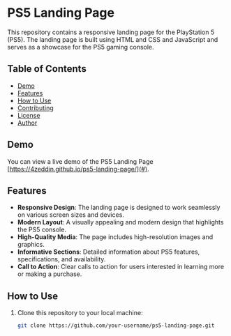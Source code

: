 # PS5 Landing Page

This repository contains a responsive landing page for the PlayStation 5 (PS5). The landing page is built using HTML and CSS and JavaScript and serves as a showcase for the PS5 gaming console.

## Table of Contents

- [Demo](#demo)
- [Features](#features)
- [How to Use](#how-to-use)
- [Contributing](#contributing)
- [License](#license)
- [Author](#author)

## Demo

You can view a live demo of the PS5 Landing Page [https://4zeddin.github.io/ps5-landing-page/](#).

## Features

- **Responsive Design**: The landing page is designed to work seamlessly on various screen sizes and devices.
- **Modern Layout**: A visually appealing and modern design that highlights the PS5 console.
- **High-Quality Media**: The page includes high-resolution images and graphics.
- **Informative Sections**: Detailed information about PS5 features, specifications, and availability.
- **Call to Action**: Clear calls to action for users interested in learning more or making a purchase.

## How to Use

1. Clone this repository to your local machine:

   ```bash
   git clone https://github.com/your-username/ps5-landing-page.git
